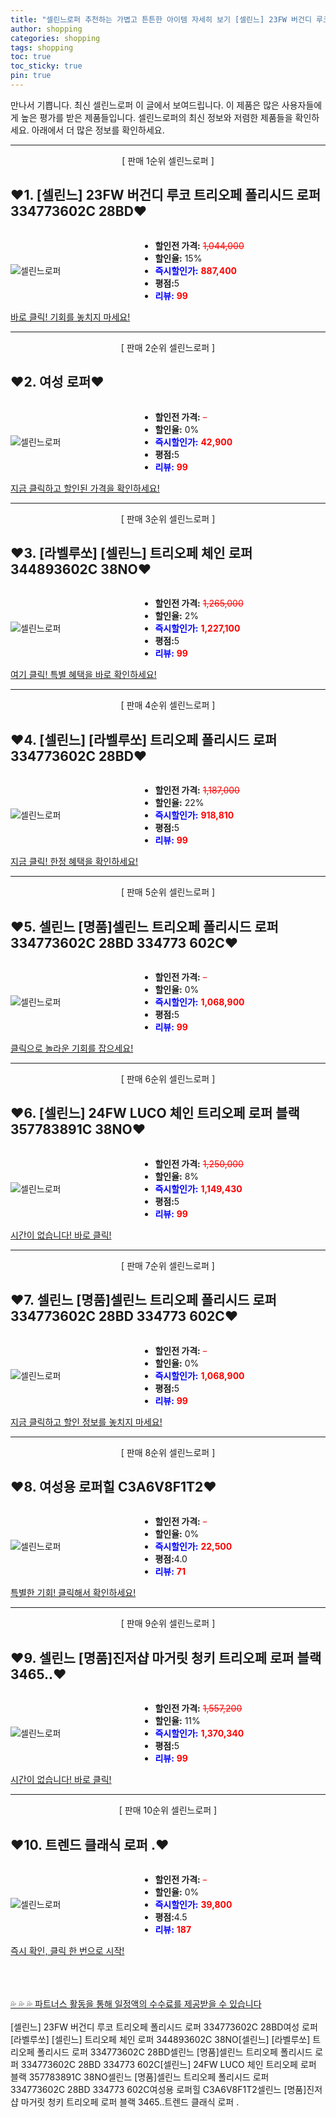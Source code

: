 ```yaml
---
title: "셀린느로퍼 추천하는 가볍고 튼튼한 아이템 자세히 보기 [셀린느] 23FW 버건디 루코 트리오페"
author: shopping
categories: shopping
tags: shopping
toc: true
toc_sticky: true
pin: true
---
```

만나서 기쁩니다. 최신 셀린느로퍼 이 글에서 보여드립니다. 이 제품은 많은 사용자들에게 높은 평가를 받은 제품들입니다. 셀린느로퍼의 최신 정보와 저렴한 제품들을 확인하세요. 아래에서 더 많은 정보를 확인하세요.

---
<p class="toplist" style="margin: 0 auto; display: block; width: fit-content;">[ 판매 1순위 셀린느로퍼 ]</p>

<h2><strong>❤️1. [셀린느] 23FW 버건디 루코 트리오페 폴리시드 로퍼 334773602C 28BD❤️</strong></h2>

<div style="display: flex; align-items: center;">
    <div style="flex: 0.4;">
        <img src="https://thumbnail8.coupangcdn.com/thumbnails/remote/230x230ex/image/vendor_inventory/cb7f/2c8b1edb9639c4362ae5ec8fd2444bad31aa1abf2d962989f9835a0c0cc1.jpg" alt="셀린느로퍼" style="max-width: 100%;">
    </div>
    <div style="flex: 0.6; margin-left: 10px;">
        <ul>
            <li><strong>할인전 가격:</strong> <del style="color: red;">1,044,000</del></li>
            <li><strong>할인율:</strong> 15%</li>
            <li><span style='color:blue'><strong>즉시할인가:</strong></span> <span style='color:red'><strong>887,400</strong></span></li>
            <li><strong>평점:</strong>5</li>
            <li><span style='color:blue'><strong>리뷰:</strong></span> <span style='color:red'><strong>99</strong></span></li>
        </ul>
    </div>
</div>
<div class="center">
    <a href="https://selin100587001.github.io?lptag=AF9450613&subid=githubio&pageKey=7912797084&traceid=V0-153&itemId=21717265665&vendorItemId=88769079961" class="myButton">
        바로 클릭! 기회를 놓치지 마세요!
    </a>
</div>


---
<p class="toplist" style="margin: 0 auto; display: block; width: fit-content;">[ 판매 2순위 셀린느로퍼 ]</p>

<h2><strong>❤️2. 여성 로퍼❤️</strong></h2>

<div style="display: flex; align-items: center;">
    <div style="flex: 0.4;">
        <img src="https://thumbnail9.coupangcdn.com/thumbnails/remote/230x230ex/image/vendor_inventory/5c64/62b789ef98f96dced1d65f85217677476cd28bf6071993aa28170f4b05c9.jpg" alt="셀린느로퍼" style="max-width: 100%;">
    </div>
    <div style="flex: 0.6; margin-left: 10px;">
        <ul>
            <li><strong>할인전 가격:</strong> <del style="color: red;">-</del></li>
            <li><strong>할인율:</strong> 0%</li>
            <li><span style='color:blue'><strong>즉시할인가:</strong></span> <span style='color:red'><strong>42,900</strong></span></li>
            <li><strong>평점:</strong>5</li>
            <li><span style='color:blue'><strong>리뷰:</strong></span> <span style='color:red'><strong>99</strong></span></li>
        </ul>
    </div>
</div>
<div class="center">
    <a href="https://selin100587001.github.io?lptag=AF9450613&subid=githubio&pageKey=6433066979&traceid=V0-153&itemId=13890578301&vendorItemId=81140241670" class="myButton">
        지금 클릭하고 할인된 가격을 확인하세요!
    </a>
</div>


---
<p class="toplist" style="margin: 0 auto; display: block; width: fit-content;">[ 판매 3순위 셀린느로퍼 ]</p>

<h2><strong>❤️3. [라벨루쏘] [셀린느] 트리오페 체인 로퍼 344893602C 38NO❤️</strong></h2>

<div style="display: flex; align-items: center;">
    <div style="flex: 0.4;">
        <img src="https://thumbnail7.coupangcdn.com/thumbnails/remote/230x230ex/image/vendor_inventory/74c0/16d6b1522fdb79ff9ecf39612852238850f000c127e37f0257e8cfb3bb8c.jpg" alt="셀린느로퍼" style="max-width: 100%;">
    </div>
    <div style="flex: 0.6; margin-left: 10px;">
        <ul>
            <li><strong>할인전 가격:</strong> <del style="color: red;">1,265,000</del></li>
            <li><strong>할인율:</strong> 2%</li>
            <li><span style='color:blue'><strong>즉시할인가:</strong></span> <span style='color:red'><strong>1,227,100</strong></span></li>
            <li><strong>평점:</strong>5</li>
            <li><span style='color:blue'><strong>리뷰:</strong></span> <span style='color:red'><strong>99</strong></span></li>
        </ul>
    </div>
</div>
<div class="center">
    <a href="https://selin100587001.github.io?lptag=AF9450613&subid=githubio&pageKey=7620768323&traceid=V0-153&itemId=20204225850&vendorItemId=87294655639" class="myButton">
        여기 클릭! 특별 혜택을 바로 확인하세요!
    </a>
</div>


---
<p class="toplist" style="margin: 0 auto; display: block; width: fit-content;">[ 판매 4순위 셀린느로퍼 ]</p>

<h2><strong>❤️4. [셀린느] [라벨루쏘] 트리오페 폴리시드 로퍼 334773602C 28BD❤️</strong></h2>

<div style="display: flex; align-items: center;">
    <div style="flex: 0.4;">
        <img src="https://thumbnail9.coupangcdn.com/thumbnails/remote/230x230ex/image/vendor_inventory/0c15/fcb543e873bc14ba2309ca0600d42b01a7d99d2115e9510a92f8548b3ba9.jpg" alt="셀린느로퍼" style="max-width: 100%;">
    </div>
    <div style="flex: 0.6; margin-left: 10px;">
        <ul>
            <li><strong>할인전 가격:</strong> <del style="color: red;">1,187,000</del></li>
            <li><strong>할인율:</strong> 22%</li>
            <li><span style='color:blue'><strong>즉시할인가:</strong></span> <span style='color:red'><strong>918,810</strong></span></li>
            <li><strong>평점:</strong>5</li>
            <li><span style='color:blue'><strong>리뷰:</strong></span> <span style='color:red'><strong>99</strong></span></li>
        </ul>
    </div>
</div>
<div class="center">
    <a href="https://selin100587001.github.io?lptag=AF9450613&subid=githubio&pageKey=7621094197&traceid=V0-153&itemId=20205610081&vendorItemId=88480095873" class="myButton">
        지금 클릭! 한정 혜택을 확인하세요!
    </a>
</div>


---
<p class="toplist" style="margin: 0 auto; display: block; width: fit-content;">[ 판매 5순위 셀린느로퍼 ]</p>

<h2><strong>❤️5. 셀린느 [명품]셀린느 트리오페 폴리시드 로퍼 334773602C 28BD 334773 602C❤️</strong></h2>

<div style="display: flex; align-items: center;">
    <div style="flex: 0.4;">
        <img src="https://thumbnail7.coupangcdn.com/thumbnails/remote/230x230ex/image/vendor_inventory/6ece/cc79bf35e2d311d7ebbac5d66114b86af7e7cf63101b21af3c9f2a9a4089.jpg" alt="셀린느로퍼" style="max-width: 100%;">
    </div>
    <div style="flex: 0.6; margin-left: 10px;">
        <ul>
            <li><strong>할인전 가격:</strong> <del style="color: red;">-</del></li>
            <li><strong>할인율:</strong> 0%</li>
            <li><span style='color:blue'><strong>즉시할인가:</strong></span> <span style='color:red'><strong>1,068,900</strong></span></li>
            <li><strong>평점:</strong>5</li>
            <li><span style='color:blue'><strong>리뷰:</strong></span> <span style='color:red'><strong>99</strong></span></li>
        </ul>
    </div>
</div>
<div class="center">
    <a href="https://selin100587001.github.io?lptag=AF9450613&subid=githubio&pageKey=7815494002&traceid=V0-153&itemId=21212051051&vendorItemId=88273185972" class="myButton">
        클릭으로 놀라운 기회를 잡으세요!
    </a>
</div>


---
<p class="toplist" style="margin: 0 auto; display: block; width: fit-content;">[ 판매 6순위 셀린느로퍼 ]</p>

<h2><strong>❤️6. [셀린느] 24FW LUCO 체인 트리오페 로퍼 블랙 357783891C 38NO❤️</strong></h2>

<div style="display: flex; align-items: center;">
    <div style="flex: 0.4;">
        <img src="https://thumbnail6.coupangcdn.com/thumbnails/remote/230x230ex/image/vendor_inventory/d7b2/d9cb57540289c5c6cb3f40ec412905a95db2a1a7c98fd1f883ab9226454c.jpg" alt="셀린느로퍼" style="max-width: 100%;">
    </div>
    <div style="flex: 0.6; margin-left: 10px;">
        <ul>
            <li><strong>할인전 가격:</strong> <del style="color: red;">1,250,000</del></li>
            <li><strong>할인율:</strong> 8%</li>
            <li><span style='color:blue'><strong>즉시할인가:</strong></span> <span style='color:red'><strong>1,149,430</strong></span></li>
            <li><strong>평점:</strong>5</li>
            <li><span style='color:blue'><strong>리뷰:</strong></span> <span style='color:red'><strong>99</strong></span></li>
        </ul>
    </div>
</div>
<div class="center">
    <a href="https://selin100587001.github.io?lptag=AF9450613&subid=githubio&pageKey=8177055215&traceid=V0-153&itemId=23369960421&vendorItemId=90407552821" class="myButton">
        시간이 없습니다! 바로 클릭!
    </a>
</div>


---
<p class="toplist" style="margin: 0 auto; display: block; width: fit-content;">[ 판매 7순위 셀린느로퍼 ]</p>

<h2><strong>❤️7. 셀린느 [명품]셀린느 트리오페 폴리시드 로퍼 334773602C 28BD 334773 602C❤️</strong></h2>

<div style="display: flex; align-items: center;">
    <div style="flex: 0.4;">
        <img src="https://thumbnail7.coupangcdn.com/thumbnails/remote/230x230ex/image/vendor_inventory/6ece/cc79bf35e2d311d7ebbac5d66114b86af7e7cf63101b21af3c9f2a9a4089.jpg" alt="셀린느로퍼" style="max-width: 100%;">
    </div>
    <div style="flex: 0.6; margin-left: 10px;">
        <ul>
            <li><strong>할인전 가격:</strong> <del style="color: red;">-</del></li>
            <li><strong>할인율:</strong> 0%</li>
            <li><span style='color:blue'><strong>즉시할인가:</strong></span> <span style='color:red'><strong>1,068,900</strong></span></li>
            <li><strong>평점:</strong>5</li>
            <li><span style='color:blue'><strong>리뷰:</strong></span> <span style='color:red'><strong>99</strong></span></li>
        </ul>
    </div>
</div>
<div class="center">
    <a href="https://selin100587001.github.io?lptag=AF9450613&subid=githubio&pageKey=7815494102&traceid=V0-153&itemId=21212052212&vendorItemId=88273186010" class="myButton">
        지금 클릭하고 할인 정보를 놓치지 마세요!
    </a>
</div>


---
<p class="toplist" style="margin: 0 auto; display: block; width: fit-content;">[ 판매 8순위 셀린느로퍼 ]</p>

<h2><strong>❤️8. 여성용 로퍼힐 C3A6V8F1T2❤️</strong></h2>

<div style="display: flex; align-items: center;">
    <div style="flex: 0.4;">
        <img src="https://thumbnail7.coupangcdn.com/thumbnails/remote/230x230ex/image/vendor_inventory/e64e/ba4d9d30179aacc376c50a59d0eaa0c0ede5083995ad61f411338f4e6695.jpg" alt="셀린느로퍼" style="max-width: 100%;">
    </div>
    <div style="flex: 0.6; margin-left: 10px;">
        <ul>
            <li><strong>할인전 가격:</strong> <del style="color: red;">-</del></li>
            <li><strong>할인율:</strong> 0%</li>
            <li><span style='color:blue'><strong>즉시할인가:</strong></span> <span style='color:red'><strong>22,500</strong></span></li>
            <li><strong>평점:</strong>4.0</li>
            <li><span style='color:blue'><strong>리뷰:</strong></span> <span style='color:red'><strong>71</strong></span></li>
        </ul>
    </div>
</div>
<div class="center">
    <a href="https://selin100587001.github.io?lptag=AF9450613&subid=githubio&pageKey=6064016209&traceid=V0-153&itemId=22409927881&vendorItemId=89454776412" class="myButton">
        특별한 기회! 클릭해서 확인하세요!
    </a>
</div>


---
<p class="toplist" style="margin: 0 auto; display: block; width: fit-content;">[ 판매 9순위 셀린느로퍼 ]</p>

<h2><strong>❤️9. 셀린느 [명품]진저샵 마거릿 청키 트리오페 로퍼 블랙 3465..❤️</strong></h2>

<div style="display: flex; align-items: center;">
    <div style="flex: 0.4;">
        <img src="https://thumbnail7.coupangcdn.com/thumbnails/remote/230x230ex/image/vendor_inventory/3e31/bf0522a3d5802c9c9bd57e9b55fd6fde63bcb9ba7963b14cddcfb17df7f9.jpg" alt="셀린느로퍼" style="max-width: 100%;">
    </div>
    <div style="flex: 0.6; margin-left: 10px;">
        <ul>
            <li><strong>할인전 가격:</strong> <del style="color: red;">1,557,200</del></li>
            <li><strong>할인율:</strong> 11%</li>
            <li><span style='color:blue'><strong>즉시할인가:</strong></span> <span style='color:red'><strong>1,370,340</strong></span></li>
            <li><strong>평점:</strong>5</li>
            <li><span style='color:blue'><strong>리뷰:</strong></span> <span style='color:red'><strong>99</strong></span></li>
        </ul>
    </div>
</div>
<div class="center">
    <a href="https://selin100587001.github.io?lptag=AF9450613&subid=githubio&pageKey=6954812234&traceid=V0-153&itemId=16910290786&vendorItemId=84096011200" class="myButton">
        시간이 없습니다! 바로 클릭!
    </a>
</div>


---
<p class="toplist" style="margin: 0 auto; display: block; width: fit-content;">[ 판매 10순위 셀린느로퍼 ]</p>

<h2><strong>❤️10. 트렌드 클래식 로퍼 .❤️</strong></h2>

<div style="display: flex; align-items: center;">
    <div style="flex: 0.4;">
        <img src="https://thumbnail9.coupangcdn.com/thumbnails/remote/230x230ex/image/vendor_inventory/2b37/87214e0ac72f82aec0104a0e612a749d86d7ae06500e246aad60f727884b.png" alt="셀린느로퍼" style="max-width: 100%;">
    </div>
    <div style="flex: 0.6; margin-left: 10px;">
        <ul>
            <li><strong>할인전 가격:</strong> <del style="color: red;">-</del></li>
            <li><strong>할인율:</strong> 0%</li>
            <li><span style='color:blue'><strong>즉시할인가:</strong></span> <span style='color:red'><strong>39,800</strong></span></li>
            <li><strong>평점:</strong>4.5</li>
            <li><span style='color:blue'><strong>리뷰:</strong></span> <span style='color:red'><strong>187</strong></span></li>
        </ul>
    </div>
</div>
<div class="center">
    <a href="https://selin100587001.github.io?lptag=AF9450613&subid=githubio&pageKey=6409966022&traceid=V0-153&itemId=22903975586&vendorItemId=89938462536" class="myButton">
        즉시 확인, 클릭 한 번으로 시작!
    </a>
</div>

<br><br><br>[💦 💦 💦 파트너스 활동을 통해 일정액의 수수료를 제공받을 수 있습니다](https://link.coupang.com/a/bcpT2c)<br><br>[셀린느] 23FW 버건디 루코 트리오페 폴리시드 로퍼 334773602C 28BD여성 로퍼[라벨루쏘] [셀린느] 트리오페 체인 로퍼 344893602C 38NO[셀린느] [라벨루쏘] 트리오페 폴리시드 로퍼 334773602C 28BD셀린느 [명품]셀린느 트리오페 폴리시드 로퍼 334773602C 28BD 334773 602C[셀린느] 24FW LUCO 체인 트리오페 로퍼 블랙 357783891C 38NO셀린느 [명품]셀린느 트리오페 폴리시드 로퍼 334773602C 28BD 334773 602C여성용 로퍼힐 C3A6V8F1T2셀린느 [명품]진저샵 마거릿 청키 트리오페 로퍼 블랙 3465..트렌드 클래식 로퍼 .